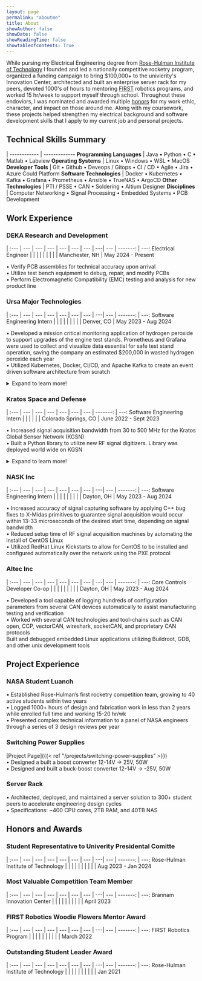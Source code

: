 ```yaml
---
layout: page
permalink: "aboutme"
title: About
showAuthor: false
showDate: false
showReadingTime: false
showtableofcontents: True
---
```


<!-- ![Ah Huddersfield](images/cycling-collage.PNG "Some lovely Huddersfield hills, one of the trusty bikes!") -->
While pursing my Electrical Engineering degree from [Rose-Hulman Institute of Technology](https://rose-hulman.edu) I founded and led a nationally competitive rocketry program, organized a funding campaign to bring $100,000+ to the univierity's Innovation Center, architected and built an enterprise server rack for my peers, devoted 1000's of hours to mentoring [FIRST](https://firstinspires.org) robotics programs, and worked 15 hr/week to support myself through school. Throughout these endoviors, I was nominated and awarded multiple [honors](#honors-and-awards) for my work ethic, character, and impact on those around me. Along with my coursework, these projects helped strengthen my electrical background and software development skills that I apply to my current job and personal projects.  


<!-- I'm an engineer with an electrical background and years of practical, hands on software development experience. While pursing Electrical Engineering from [Rose-Hulman Institute of Technology](https://rose-hulman.edu) I founded and led a natioanlly competitive rocketry program, architectured and built an enterprise server rack for my peers, organized a funding campaing to bring $100,000+ to the univeristy Innovation Center, devoted 1000's of hours to mentoring [FIRST](https://firstinspires.org) robotics programs, and worked 15 hr/week to support myself through school. Throughout these endoviors, I was nominated and awarded mulitple [reconignations of honor](#honors-and-awards) for my work ethic, character, and impact on those around me. -->

## Technical Skills Summary

| 
------------ | -------------
**Programming Languages** | Java &bull; Python &bull; C &bull; Matlab &bull; Labview
**Operating Systems**  |  Linux &bull; Windows &bull; WSL &bull; MacOS
**Developer Tools** | Git &bull; Github &bull; Deveops / Gitops &bull; CI / CD &bull; Agile &bull; Jira &bull; Azure Could Platform
**Software Technologies** | Docker &bull; Kubernetes &bull; Kafka &bull; Grafana &bull; Prometheus &bull; Ansible &bull; TrueNAS &bull; ArgoCD
**Other Technologies** | PTI / PSSE &bull; CAN &bull; Soldering &bull; Altium Designer
**Disciplines** | Computer Networking &bull; Signal Processing &bull; Embedded Systems &bull; PCB Development

## Work Experience

### DEKA Research and Development
| 
:--- | --- | --- | --- | --- | --- | --- | ---|  --- | -------: | ---:
Electrical Engineer | | | | | | | | | Manchester, NH | May 2024 - Present

&bull; Verify PCB assemblies for technical accuracy upon arrival  
&bull; Utilize test bench equipment to debug, repair, and modify PCBs  
&bull; Perform Electromagnetic Compatibility (EMC) testing and analysis for new product line

### Ursa Major Technologies

| 
:--- | --- | --- | --- | --- | --- | --- | ---|  --- | -------: | ---:
Software Engineering Intern | | | | | | | | | Denver, CO | May 2023 - Aug 2024

&bull; Developed a mission critical monitoring application of hydrogen peroxide to support upgrades of the engine test stands. Prometheus and Grafana were used to collect and visualize data essential for safe test stand operation, saving the company an estimated $200,000 in wasted hydrogen peroxide each year  
&bull; Utilized Kubernetes, Docker, CI/CD, and Apache Kafka to create an event driven software architecture from scratch

<details>

<summary>Expand to learn more!</summary>

&bull; Enabled the automatic control of rocket engine test stand lights via custom Python library  
&bull; Outperformed expectations while learning Kubernetes on-the-job for the first time  
&bull; Continued to deliver high quality products ahead of their delivery schedule during a tenuous company time  
&bull; Integrated into a team of 5 software engineers who write and maintain Ursa's core software infrastructure

</details>

### Kratos Space and Defense

| 
:--- | --- | --- | --- | --- | --- | --- | -------: | ---:
Software Engineering Intern | | | | | | Colorado Springs, CO | June 2022 - Sept 2023

&bull; Increased signal acquisition bandwidth from 30 to 500 MHz for the Kratos Global Sensor Network (KGSN)  
&bull; Built a Python library to utilize new RF signal digitizers. Library was deployed world wide on KGSN  


<details>

<summary>Expand to learn more!</summary>

&bull; Worked on a newly formed team of 10 to test bringing new software technologies to market  
&bull; Integrated existing, internal c++ framework into large python codebase via REST interface  
&bull; Assembled a 4.5 meter parabolic antenna for 40Ghz in the Ka band

</details>

### NASK Inc
| 
:--- | --- | --- | --- | --- | --- | --- | ---|  --- | -------: | ---:
Software Engineering Intern | | | | | | | | | Dayton, OH | May 2023 - Aug 2024

&bull; Increased accuracy of signal capturing software by applying C++ bug fixes to X-Midas primitives to guarantee signal acquisition would occur within 13-33 microseconds of the desired start time, depending on signal bandwidth  
&bull; Reduced setup time of RF signal acquisition machines by automating the install of CentOS Linux  
&bull; Utilized RedHat Linux Kickstarts to allow for CentOS to be installed and configured automatically over the network using the PXE protocol  

<!-- <details>

<summary>Expand to learn more!</summary>

</details> -->

### Altec Inc
| 
:--- | --- | --- | --- | --- | --- | --- | ---|  --- | -------: | ---:
Core Controls Developer Co-op | | | | | | | | | Dayton, OH | May 2023 - Aug 2024

• Developed a tool capable of logging hundreds of configuration parameters from
several CAN devices automatically to assist manufacturing testing and verification  
• Worked with several CAN technologies and tool-chains such as CAN open, CCP, vectorCAN, wireshark, socketCAN, and proprietary CAN protocols  
 Built and debugged embedded Linux applications utilizing Buildroot, GDB, and other unix development tools

<!-- <details>

<summary>Expand to learn more!</summary>

</details> -->

## Project Experience

### NASA Student Luanch

&bull; Established Rose-Hulman’s first rocketry competition team, growing to 40 active students within two years  
&bull; Logged 1000+ hours of design and fabrication work in less than 2 years while enrolled full time and working 15-20 hr/wk  
&bull; Presented complex technical information to a panel of NASA engineers through a series of 3 design reviews per year


### Switching Power Supplies

[Project Page]({{< ref "/projects/switching-power-supplies" >}})  
&bull; Designed a built a boost converter 12-14V → 25V, 50W  
&bull; Designed and built a buck-boost converter 12-14V → -25V, 50W

### Server Rack
<!-- [Project Page]({{< ref "/projects/switching-power-supplies" >}})   -->
&bull; Architected, deployed, and maintained a server solution to 300+ student peers to accelerate engineering design cycles  
&bull; Specifications: ~400 CPU cores, 2TB RAM, and 40TB NAS

## Honors and Awards

### Student Representative to Univerity Presidental Comitte
| 
:--- | --- | --- | --- | --- | --- | --- | ---|  --- | -------: | ---:
Rose-Hulman Institute of Technology | | | | | | | | | | Aug 2023 - Jan 2024


### Most Valuable Competition Team Member
| 
:--- | --- | --- | --- | --- | --- | --- | ---|  --- | -------: | ---:
Brannam Innovation Center | | | | | | | | | | April 2023

### FIRST Robotics Woodie Flowers Mentor Award
| 
:--- | --- | --- | --- | --- | --- | --- | ---|  --- | -------: | ---:
FIRST Robotics Program | | | | | | | | | | March 2022


### Outstanding Student Leader Award
| 
:--- | --- | --- | --- | --- | --- | --- | ---|  --- | -------: | ---:
Rose-Hulman Institute of Technology | | | | | | | | | | Jan 2021
